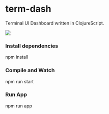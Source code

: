 # term-dash
Terminal UI Dashboard written in ClojureScript.

![](TermDash.png)

### Install dependencies
npm install

### Compile and Watch
npm run start

### Run App
npm run app
